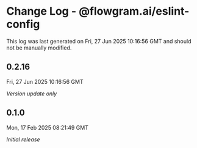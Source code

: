# Change Log - @flowgram.ai/eslint-config

This log was last generated on Fri, 27 Jun 2025 10:16:56 GMT and should not be manually modified.

## 0.2.16
Fri, 27 Jun 2025 10:16:56 GMT

_Version update only_

## 0.1.0
Mon, 17 Feb 2025 08:21:49 GMT

_Initial release_

